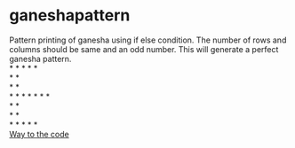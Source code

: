 # ganeshapattern
Pattern printing of ganesha using if else condition.
The number of rows and columns should be same and an odd number. This will generate a perfect ganesha pattern.<br/>
     *     * * * *<br/>
     *     *<br/>
     *     *<br/>
     * * * * * * *<br/>
           *     *<br/>
           *     *<br/>
     * * * *     *<br/>
[Way to the code](https://github.com/ASTHA193/ganeshapattern/commit/7a4048803c5c08705a342bde6cc6996ff7e465fc)
